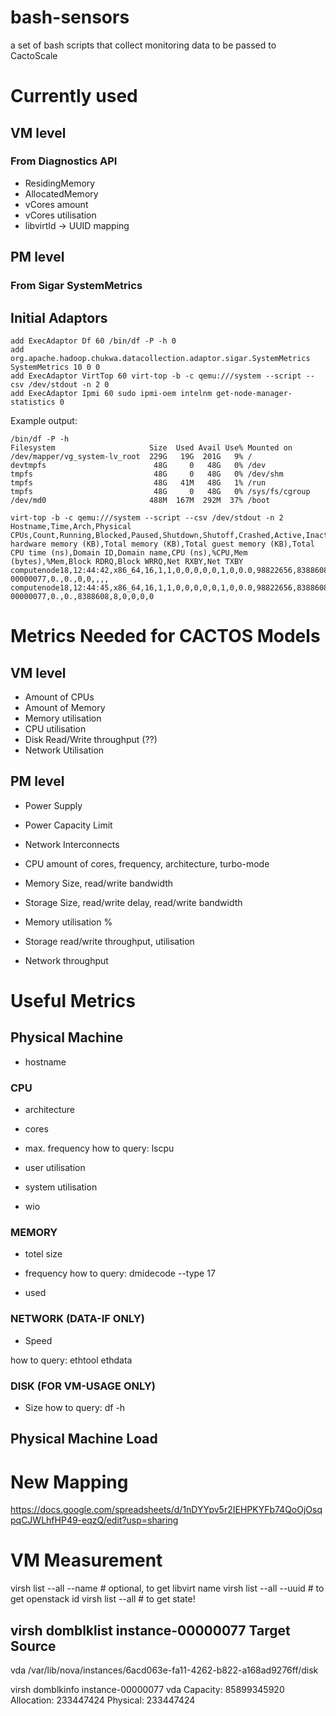 # bash-sensors
a set of bash scripts that collect monitoring data to be passed to CactoScale

# Currently used 

## VM level

### From Diagnostics API

 * ResidingMemory
 * AllocatedMemory
 * vCores amount
 * vCores utilisation
 * libvirtId -> UUID mapping
 
## PM level

### From Sigar SystemMetrics

## Initial Adaptors

```
add ExecAdaptor Df 60 /bin/df -P -h 0
add org.apache.hadoop.chukwa.datacollection.adaptor.sigar.SystemMetrics SystemMetrics 10 0 0
add ExecAdaptor VirtTop 60 virt-top -b -c qemu:///system --script --csv /dev/stdout -n 2 0
add ExecAdaptor Ipmi 60 sudo ipmi-oem intelnm get-node-manager-statistics 0
```

Example output:

```
/bin/df -P -h
Filesystem                     Size  Used Avail Use% Mounted on
/dev/mapper/vg_system-lv_root  229G   19G  201G   9% /
devtmpfs                        48G     0   48G   0% /dev
tmpfs                           48G     0   48G   0% /dev/shm
tmpfs                           48G   41M   48G   1% /run
tmpfs                           48G     0   48G   0% /sys/fs/cgroup
/dev/md0                       488M  167M  292M  37% /boot

virt-top -b -c qemu:///system --script --csv /dev/stdout -n 2
Hostname,Time,Arch,Physical CPUs,Count,Running,Blocked,Paused,Shutdown,Shutoff,Crashed,Active,Inactive,%CPU,Total hardware memory (KB),Total memory (KB),Total guest memory (KB),Total CPU time (ns),Domain ID,Domain name,CPU (ns),%CPU,Mem (bytes),%Mem,Block RDRQ,Block WRRQ,Net RXBY,Net TXBY
computenode18,12:44:42,x86_64,16,1,1,0,0,0,0,0,1,0,0.0,98822656,8388608,8388608,0,3,instance-00000077,0.,0.,0,0,,,,
computenode18,12:44:45,x86_64,16,1,1,0,0,0,0,0,1,0,0.0,98822656,8388608,8388608,0,3,instance-00000077,0.,0.,8388608,8,0,0,0,0
```

# Metrics Needed for CACTOS Models

## VM level

 * Amount of CPUs
 * Amount of Memory
 * Memory utilisation
 * CPU utilisation
 * Disk Read/Write throughput (??)
 * Network Utilisation
  
## PM level

 * Power Supply
 * Power Capacity Limit
 * Network Interconnects
 * CPU amount of cores, frequency, architecture, turbo-mode
 * Memory Size, read/write bandwidth
 * Storage Size, read/write delay, read/write bandwidth
 
 * Memory utilisation %
 * Storage read/write throughput, utilisation
 * Network throughput
 
# Useful Metrics

## Physical Machine 

 * hostname

### CPU

 * architecture
 * cores
 * max. frequency
 how to query:
 lscpu
 
 * user utilisation
 * system utilisation
 * wio
 

### MEMORY

 * totel size
 * frequency 
 how to query:
 dmidecode --type 17
 
 * used
 
 
### NETWORK (DATA-IF ONLY)

 * Speed
 
 how to query:
 ethtool ethdata
 
### DISK (FOR VM-USAGE ONLY)
 
 * Size 
 how to query:
 df -h
 
## Physical Machine Load

 
# New Mapping

https://docs.google.com/spreadsheets/d/1nDYYpv5r2IEHPKYFb74QoOjOsqpqCJWLhfHP49-eqzQ/edit?usp=sharing
 
# VM Measurement

virsh list --all --name # optional, to get libvirt name
virsh list --all --uuid # to get openstack id
virsh list --all # to get state!

virsh domblklist instance-00000077
Target     Source
------------------------------------------------
vda        /var/lib/nova/instances/6acd063e-fa11-4262-b822-a168ad9276ff/disk

virsh domblkinfo instance-00000077 vda
Capacity:       85899345920
Allocation:     233447424
Physical:       233447424

